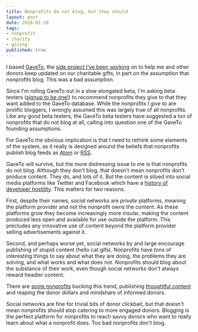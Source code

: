 ```yaml
---
title: Nonprofits do not blog, but they should
layout: post
date: 2016-01-10
tags:
- nonprofit
- charity
- giving
published: true
---
```


I based [GaveTo][gaveto], the [side project I've been working][why-gaveto] on to help me and other donors keep updated on our charitable gifts, in part on the assumption that nonprofits blog. This was a bad assumption.

Since I'm rolling GaveTo out in a slow elongated beta, I'm asking beta testers ([signup to be one!][gaveto]) to recommend nonprofits they give to that they want added to the GaveTo database. While the nonprofits *I give to* are prolific bloggers, I wrongly assumed this was largely true of all nonprofits. Like any good beta testers, the GaveTo beta testers have suggested a ton of nonprofits that do not blog at all, calling into question one of the GaveTo founding assumptions.

For GaveTo the obvious implication is that I need to rethink some elements of the system, as it really is designed around the beliefs that nonprofits publish blog feeds as [Atom](https://en.wikipedia.org/wiki/Atom_(standard)) or [RSS](https://en.wikipedia.org/wiki/RSS).

GaveTo will survive, but the more distressing issue to me is that nonprofits do not blog. Although they don't blog, that doesn't mean nonprofits don't produce content. They do, and lots of it. But the content is siloed into social media platforms like Twitter and Facebook which have a [history of developer hostility][bad-twitter]. This matters for two reasons.

First, despite their names, *social* networks are *private* platforms, meaning the platform provider and not the nonprofit owns the content. As these platforms grow they become increasingly more insular, making the content produced less open and available for use outside the platform. This precludes any innovative use of content beyond the platform provider selling advertisements against it.

Second, and perhaps worse yet, social networks by and large encourage publishing of stupid content (hello cat gifs). Nonprofits have *tons* of interesting things to say about what they are doing, the problems they are solving, and what works and what does not. Nonprofits should blog about the substance of their work, even though social networks don't always reward headier content.

There are [some nonprofits][livelyoods] bucking this trend, publishing [thoughtful content][givedirectly] and reaping the donor dollars and mindshare of informed donors.

Social networks are fine for trivial bits of donor clickbait, but that doesn't mean nonprofits should stop catering to more engaged donors. Blogging is the perfect platform for nonprofits to reach savvy donors who want to really learn about what a nonprofit does. Too bad nonprofits don't blog.

[givedirectly]: http://www.gaveto.org/organization/organization/271661997
[livelyoods]: http://www.gaveto.org/organization/organization/271856081
[gaveto]: http://www.gaveto.org/
[why-gaveto]: http://fullcontactphilanthropy.com/2015/11/23/introducing-gaveto/
[bad-twitter]: http://arstechnica.com/information-technology/2011/03/twitter-tells-third-party-devs-to-stop-making-twitter-client-apps/